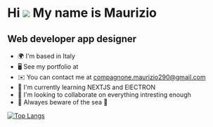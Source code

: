 Hi ![](https://user-images.githubusercontent.com/18350557/176309783-0785949b-9127-417c-8b55-ab5a4333674e.gif) My name is Maurizio
=================================================================================================================================

Web developer app designer
--------------------------

*   🌍  I'm based in Italy
*   🖥️  See my portfolio at[](http://myportfoliomc.netlify.app/)
*   ✉️  You can contact me at [compagnone.maurizio290@gmail.com](mailto:compagnone.maurizio290@gmail.com)
*   🧠  I'm currently learning NEXTJS and ElECTRON
*   👥  I'm looking to collaborate on everything intresting enough
*   🌊 Alwayes beware of the sea 🌊

[![Top Langs](https://github-readme-stats.vercel.app/api/top-langs/?username=anuraghazra)](https://github.com/thenotoriouscompa/github-readme-stats)







